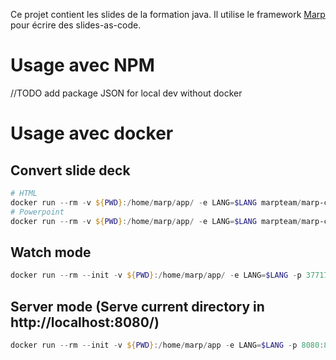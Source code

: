 Ce projet contient les slides de la formation java.
Il utilise le framework [Marp](https://marp.app/) pour écrire des slides-as-code.

# Usage avec NPM

//TODO add package JSON for local dev without docker

# Usage avec docker

## Convert slide deck

```powershell
# HTML
docker run --rm -v ${PWD}:/home/marp/app/ -e LANG=$LANG marpteam/marp-cli formation-java.md --allow-local-files
# Powerpoint
docker run --rm -v ${PWD}:/home/marp/app/ -e LANG=$LANG marpteam/marp-cli formation-java.md --allow-local-files --pptx
```

## Watch mode

```powershell
docker run --rm --init -v ${PWD}:/home/marp/app/ -e LANG=$LANG -p 37717:37717 marpteam/marp-cli -w formation-java.md --allow-local-files
```

## Server mode (Serve current directory in http://localhost:8080/)

```powershell
docker run --rm --init -v ${PWD}:/home/marp/app -e LANG=$LANG -p 8080:8080 -p 37717:37717 marpteam/marp-cli -s .
```

